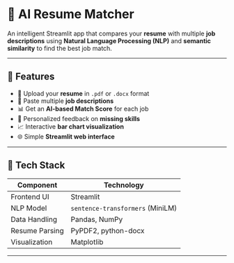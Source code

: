 # 🤖 AI Resume Matcher

An intelligent Streamlit app that compares your **resume** with multiple **job descriptions** using **Natural Language Processing (NLP)** and **semantic similarity** to find the best job match.

---

## 🚀 Features

- 📄 Upload your **resume** in `.pdf` or `.docx` format  
- 🧠 Paste multiple **job descriptions**  
- 📊 Get an **AI-based Match Score** for each job  
- 💬 Personalized feedback on **missing skills**  
- 📈 Interactive **bar chart visualization**  
- 🌐 Simple **Streamlit web interface**

---

## 🧰 Tech Stack

| Component | Technology |
|------------|-------------|
| Frontend UI | Streamlit |
| NLP Model | `sentence-transformers` (MiniLM) |
| Data Handling | Pandas, NumPy |
| Resume Parsing | PyPDF2, python-docx |
| Visualization | Matplotlib |

---
